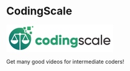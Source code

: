 # CodingScale

![Logo](https://raw.githubusercontent.com/arnavthorat78/CodingScale/main/assets/logo-full.png)

Get many good videos for intermediate coders!
